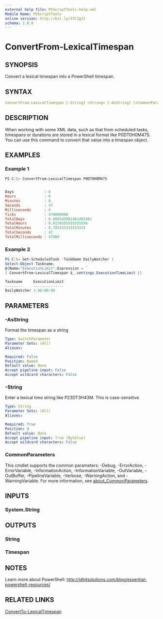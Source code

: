 ```yaml
---
external help file: PSScriptTools-help.xml
Module Name: PSScriptTools
online version: http://bit.ly/37C3gJJ
schema: 2.0.0
---
```


# ConvertFrom-LexicalTimespan

## SYNOPSIS

Convert a lexical timespan into a PowerShell timespan.

## SYNTAX

```yaml
ConvertFrom-LexicalTimespan [-String] <String> [-AsString] [<CommonParameters>]
```

## DESCRIPTION

When working with some XML data, such as that from scheduled tasks, timespans or durations are stored in a lexical format like P0DT0H0M47S. You can use this command to convert that value into a timespan object.

## EXAMPLES

### Example 1

```powershell
PS C:\> ConvertFrom-LexicalTimespan P0DT0H0M47S


Days              : 0
Hours             : 0
Minutes           : 0
Seconds           : 47
Milliseconds      : 0
Ticks             : 470000000
TotalDays         : 0.000543981481481481
TotalHours        : 0.0130555555555556
TotalMinutes      : 0.783333333333333
TotalSeconds      : 47
TotalMilliseconds : 47000
```

### Example 2

```powershell
PS C:\> Get-ScheduledTask -TaskName DailyWatcher |
Select-Object Taskname,
@{Name="ExecutionLimit";Expression = `
{ ConvertFrom-LexicalTimespan $_.settings.ExecutionTimeLimit }}

Taskname     ExecutionLimit
--------     --------------
DailyWatcher 3.00:00:00
```

## PARAMETERS

### -AsString

Format the timespan as a string

```yaml
Type: SwitchParameter
Parameter Sets: (All)
Aliases:

Required: False
Position: Named
Default value: None
Accept pipeline input: False
Accept wildcard characters: False
```

### -String

Enter a lexical time string like P23DT3H43M. This is case-sensitive.

```yaml
Type: String
Parameter Sets: (All)
Aliases:

Required: True
Position: 0
Default value: None
Accept pipeline input: True (ByValue)
Accept wildcard characters: False
```

### CommonParameters

This cmdlet supports the common parameters: -Debug, -ErrorAction, -ErrorVariable, -InformationAction, -InformationVariable, -OutVariable, -OutBuffer, -PipelineVariable, -Verbose, -WarningAction, and -WarningVariable. For more information, see [about_CommonParameters](http://go.microsoft.com/fwlink/?LinkID=113216).

## INPUTS

### System.String

## OUTPUTS

### String

### Timespan

## NOTES

Learn more about PowerShell: http://jdhitsolutions.com/blog/essential-powershell-resources/

## RELATED LINKS

[ConvertTo-LexicalTimespan](ConvertTo-LexicalTimespan.md)
